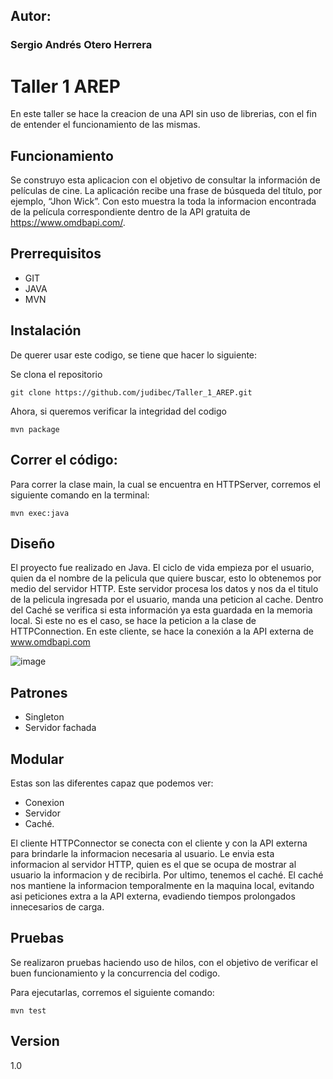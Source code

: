 ## Autor:
### Sergio Andrés Otero Herrera

# Taller 1 AREP
En este taller se hace la creacion de una API sin uso de librerias, con el fin de entender el funcionamiento de las mismas.

## Funcionamiento
Se construyo esta aplicacion con el objetivo de consultar la información de películas de cine. La aplicación recibe una frase de búsqueda del título, por ejemplo, “Jhon Wick”. Con esto muestra la toda la informacion encontrada de la película correspondiente dentro de la API gratuita de https://www.omdbapi.com/.

## Prerrequisitos
- GIT
- JAVA
- MVN

## Instalación
De querer usar este codigo, se tiene que hacer lo siguiente:

Se clona el repositorio

```
git clone https://github.com/judibec/Taller_1_AREP.git
```

Ahora, si queremos verificar la integridad del codigo

```
mvn package
```
## Correr el código:
Para correr la clase main, la cual se encuentra en HTTPServer, corremos el siguiente comando en la terminal:

```
mvn exec:java
```

## Diseño
El proyecto fue realizado en Java. El ciclo de vida empieza por el usuario, quien da el nombre de la pelicula que quiere buscar, esto lo obtenemos por medio del servidor HTTP. Este servidor procesa los datos y nos da el titulo de la pelicula ingresada por el usuario, manda una peticion al cache. Dentro del Caché se verifica si esta información ya esta guardada en la memoria local. Si este no es el caso, se hace la peticion a la clase de HTTPConnection. En este cliente, se hace la conexión a la API externa de www.omdbapi.com

![image](https://user-images.githubusercontent.com/98189066/216498258-ad302cb5-6ae8-4a1e-9629-8156276fcab5.png)

## Patrones
- Singleton
- Servidor fachada

## Modular
Estas son las diferentes capaz que podemos ver:
- Conexion
- Servidor
- Caché.

El cliente HTTPConnector se conecta con el cliente y con la API externa para brindarle la informacion necesaria al usuario. Le envia esta informacion al servidor HTTP, quien es el que se ocupa de mostrar al usuario la informacion y de recibirla. Por ultimo, tenemos el caché. El caché nos mantiene la informacion temporalmente en la maquina local, evitando asi peticiones extra a la API externa, evadiendo tiempos prolongados innecesarios de carga.

## Pruebas
Se realizaron pruebas haciendo uso de hilos, con el objetivo de verificar el buen funcionamiento y la concurrencia del codigo.

Para ejecutarlas, corremos el siguiente comando:
```
mvn test
```

## Version
1.0
